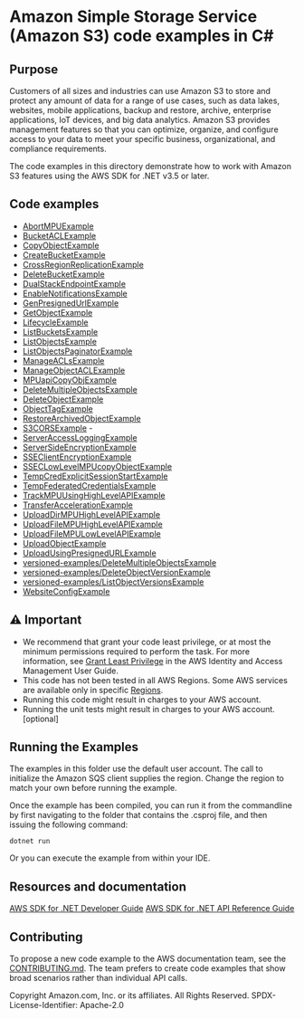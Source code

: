 # Amazon Simple Storage Service (Amazon S3) code examples in C#

## Purpose

Customers of all sizes and industries can use Amazon S3 to store and protect any amount of data for a range of use cases, such as data lakes, websites, mobile applications, backup and restore, archive, enterprise applications, IoT devices, and big data analytics. Amazon S3 provides management features so that you can optimize, organize, and configure access to your data to meet your specific business, organizational, and compliance requirements.

The code examples in this directory demonstrate how to work with Amazon S3 features using the AWS SDK for .NET v3.5 or later.

## Code examples

- [AbortMPUExample](AbortMPUExample/)
- [BucketACLExample](BucketACLExample/)
- [CopyObjectExample](CopyObjectExample/)
- [CreateBucketExample](CreateBucketExample/)
- [CrossRegionReplicationExample](CrossRegionReplicationExample/)
- [DeleteBucketExample](DeleteBucketExample/)
- [DualStackEndpointExample](DualStackEndpointExample/)
- [EnableNotificationsExample](EnableNotificationsExample/)
- [GenPresignedUrlExample](GenPresignedUrlExample/)
- [GetObjectExample](GetObjectExample/)
- [LifecycleExample](LifecycleExample/)
- [ListBucketsExample](ListBucketsExample/)
- [ListObjectsExample](ListObjectsExample/)
- [ListObjectsPaginatorExample](ListObjectsPaginatorExample/)
- [ManageACLsExample](ManageACLsExample/)
- [ManageObjectACLExample](ManageObjectACLExample/)
- [MPUapiCopyObjExample](MPUapiCopyObjExample/)
- [DeleteMultipleObjectsExample](non-versioned-examples/DeleteMultipleObjectsExample/)
- [DeleteObjectExample](non-versioned-examples/DeleteObjectExample/)
- [ObjectTagExample](ObjectTagExample/)
- [RestoreArchivedObjectExample](RestoreArchivedObjectExample/)
- [S3CORSExample](S3CORSExample/) - 
- [ServerAccessLoggingExample](ServerAccessLoggingExample/)
- [ServerSideEncryptionExample](ServerSideEncryptionExample/)
- [SSEClientEncryptionExample](SSEClientEncryptionExample/) 
- [SSECLowLevelMPUcopyObjectExample](SSECLowLevelMPUcopyObjectExample/)
- [TempCredExplicitSessionStartExample](TempCredExplicitSessionStartExample/)
- [TempFederatedCredentialsExample](TempFederatedCredentialsExample/)
- [TrackMPUUsingHighLevelAPIExample](TrackMPUUsingHighLevelAPIExample/)
- [TransferAccelerationExample](TransferAccelerationExample/)
- [UploadDirMPUHighLevelAPIExample](UploadDirMPUHighLevelAPIExample/)
- [UploadFileMPUHighLevelAPIExample](UploadFileMPUHighLevelAPIExample/)
- [UploadFileMPULowLevelAPIExample](UploadFileMPULowLevelAPIExample/)
- [UploadObjectExample](UploadObjectExample/)
- [UploadUsingPresignedURLExample](UploadUsingPresignedURLExample/)
- [versioned-examples/DeleteMultipleObjectsExample](versioned-examples/DeleteMultipleObjectsExample/)
- [versioned-examples/DeleteObjectVersionExample](versioned-examples/DeleteObjectVersionExample/)
- [versioned-examples/ListObjectVersionsExample](versioned-examples/ListObjectVersionsExample/)
- [WebsiteConfigExample](WebsiteConfigExample/)


## ⚠️ Important

- We recommend that grant your code least privilege, or at most the minimum
  permissions required to perform the task. For more information, see
  [Grant Least Privilege](https://docs.aws.amazon.com/IAM/latest/UserGuide/best-practices.html#grant-least-privilege)
  in the AWS Identity and Access Management User Guide. 
- This code has not been tested in all AWS Regions. Some AWS services are
  available only in specific [Regions](https://aws.amazon.com/about-aws/global-infrastructure/regional-product-services/).
- Running this code might result in charges to your AWS account. 
- Running the unit tests might result in charges to your AWS account. [optional]

## Running the Examples

The examples in this folder use the default user account. The call to
initialize the Amazon SQS client supplies the region. Change the region to
match your own before running the example.

Once the example has been compiled, you can run it from the commandline by
first navigating to the folder that contains the .csproj file, and then
issuing the following command:

```
dotnet run
```

Or you can execute the example from within your IDE.

## Resources and documentation

[AWS SDK for .NET Developer Guide](https://docs.aws.amazon.com/sdk-for-net/v3/developer-guide/welcome.html)
[AWS SDK for .NET API Reference Guide](https://docs.aws.amazon.com/sdkfornet/v3/apidocs/index.html)

## Contributing

To propose a new code example to the AWS documentation team, see the
[CONTRIBUTING.md](https://github.com/awsdocs/aws-doc-sdk-examples/blob/main/CONTRIBUTING.md).
The team prefers to create code examples that show broad scenarios rather than
individual API calls. 

Copyright Amazon.com, Inc. or its affiliates. All Rights Reserved. SPDX-License-Identifier: Apache-2.0

